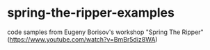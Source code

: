 # spring-the-ripper-examples

code samples from Eugeny Borisov's workshop "Spring The Ripper" (https://www.youtube.com/watch?v=BmBr5diz8WA)
